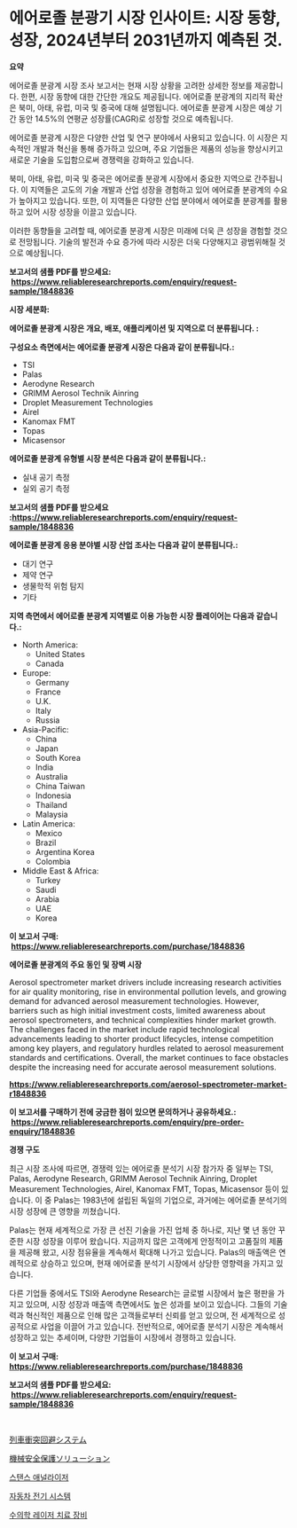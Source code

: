 <p><h1>에어로졸 분광기 시장 인사이트: 시장 동향, 성장, 2024년부터 2031년까지 예측된 것.</h1></p><p><strong>요약</strong></p>
<p><p>에어로졸 분광계 시장 조사 보고서는 현재 시장 상황을 고려한 상세한 정보를 제공합니다. 한편, 시장 동향에 대한 간단한 개요도 제공됩니다. 에어로졸 분광계의 지리적 확산은 북미, 아태, 유럽, 미국 및 중국에 대해 설명됩니다. 에어로졸 분광계 시장은 예상 기간 동안 14.5%의 연평균 성장률(CAGR)로 성장할 것으로 예측됩니다.</p><p>에어로졸 분광계 시장은 다양한 산업 및 연구 분야에서 사용되고 있습니다. 이 시장은 지속적인 개발과 혁신을 통해 증가하고 있으며, 주요 기업들은 제품의 성능을 향상시키고 새로운 기술을 도입함으로써 경쟁력을 강화하고 있습니다.</p><p>북미, 아태, 유럽, 미국 및 중국은 에어로졸 분광계 시장에서 중요한 지역으로 간주됩니다. 이 지역들은 고도의 기술 개발과 산업 성장을 경험하고 있어 에어로졸 분광계의 수요가 높아지고 있습니다. 또한, 이 지역들은 다양한 산업 분야에서 에어로졸 분광계를 활용하고 있어 시장 성장을 이끌고 있습니다.</p><p>이러한 동향들을 고려할 때, 에어로졸 분광계 시장은 미래에 더욱 큰 성장을 경험할 것으로 전망됩니다. 기술의 발전과 수요 증가에 따라 시장은 더욱 다양해지고 광범위해질 것으로 예상됩니다.</p></p>
<p><strong>보고서의 샘플 PDF를 받으세요: &nbsp;<a href="https://www.reliableresearchreports.com/enquiry/request-sample/1848836">https://www.reliableresearchreports.com/enquiry/request-sample/1848836</a></strong></p>
<p><strong>시장 세분화:</strong></p>
<p><strong> 에어로졸 분광계 시장은 개요, 배포, 애플리케이션 및 지역으로 더 분류됩니다. :</strong></p>
<p><strong>구성요소 측면에서는 에어로졸 분광계 시장은 다음과 같이 분류됩니다.:</strong></p>
<p><ul><li>TSI</li><li>Palas</li><li>Aerodyne Research</li><li>GRIMM Aerosol Technik Ainring</li><li>Droplet Measurement Technologies</li><li>Airel</li><li>Kanomax FMT</li><li>Topas</li><li>Micasensor</li></ul></p>
<p><strong> 에어로졸 분광계 유형별 시장 분석은 다음과 같이 분류됩니다.:</strong></p>
<p><ul><li>실내 공기 측정</li><li>실외 공기 측정</li></ul></p>
<p><strong>보고서의 샘플 PDF를 받으세요 :<a href="https://www.reliableresearchreports.com/enquiry/request-sample/1848836">https://www.reliableresearchreports.com/enquiry/request-sample/1848836</a></strong></p>
<p><strong> 에어로졸 분광계 응용 분야별 시장 산업 조사는 다음과 같이 분류됩니다.:</strong></p>
<p><ul><li>대기 연구</li><li>제약 연구</li><li>생물학적 위험 탐지</li><li>기타</li></ul></p>
<p><strong>지역 측면에서 에어로졸 분광계 지역별로 이용 가능한 시장 플레이어는 다음과 같습니다.:</strong></p>
<p><ul>
    <li>
        North America:
        <ul>
            <li>United States</li>
            <li>Canada</li>
        </ul>
    </li>
    <li>
        Europe:
        <ul>
            <li>Germany</li>
            <li>France</li>
            <li>U.K.</li>
            <li>Italy</li>
            <li>Russia</li>
        </ul>
    </li>
    <li>
        Asia-Pacific:
        <ul>
            <li>China</li>
            <li>Japan</li>
            <li>South Korea</li>
            <li>India</li>
            <li>Australia</li>
            <li>China Taiwan</li>
            <li>Indonesia</li>
            <li>Thailand</li>
            <li>Malaysia</li>
        </ul>
    </li>
    <li>
        Latin America:
        <ul>
            <li>Mexico</li>
            <li>Brazil</li>
            <li>Argentina Korea</li>
            <li>Colombia</li>
        </ul>
    </li>
    <li>
        Middle East & Africa:
        <ul>
            <li>Turkey</li>
            <li>Saudi</li>
            <li>Arabia</li>
            <li>UAE</li>
            <li>Korea</li>
        </ul>
    </li>
    </ul></p>
<p><strong>이 보고서 구매: &nbsp;<a href="https://www.reliableresearchreports.com/purchase/1848836">https://www.reliableresearchreports.com/purchase/1848836</a></strong></p>
<p><strong>에어로졸 분광계의 주요 동인 및 장벽 시장</strong></p>
<p><p>Aerosol spectrometer market drivers include increasing research activities for air quality monitoring, rise in environmental pollution levels, and growing demand for advanced aerosol measurement technologies. However, barriers such as high initial investment costs, limited awareness about aerosol spectrometers, and technical complexities hinder market growth. The challenges faced in the market include rapid technological advancements leading to shorter product lifecycles, intense competition among key players, and regulatory hurdles related to aerosol measurement standards and certifications. Overall, the market continues to face obstacles despite the increasing need for accurate aerosol measurement solutions.</p></p>
<p><strong><a href="https://www.reliableresearchreports.com/aerosol-spectrometer-market-r1848836">https://www.reliableresearchreports.com/aerosol-spectrometer-market-r1848836</a></strong></p>
<p><strong>이 보고서를 구매하기 전에 궁금한 점이 있으면 문의하거나 공유하세요.: &nbsp;<a href="https://www.reliableresearchreports.com/enquiry/pre-order-enquiry/1848836">https://www.reliableresearchreports.com/enquiry/pre-order-enquiry/1848836</a></strong></p>
<p><strong>경쟁 구도</strong></p>
<p><p>최근 시장 조사에 따르면, 경쟁력 있는 에어로졸 분석기 시장 참가자 중 일부는 TSI, Palas, Aerodyne Research, GRIMM Aerosol Technik Ainring, Droplet Measurement Technologies, Airel, Kanomax FMT, Topas, Micasensor 등이 있습니다. 이 중 Palas는 1983년에 설립된 독일의 기업으로, 과거에는 에어로졸 분석기의 시장 성장에 큰 영향을 끼쳤습니다. </p><p>Palas는 현재 세계적으로 가장 큰 선진 기술을 가진 업체 중 하나로, 지난 몇 년 동안 꾸준한 시장 성장을 이루어 왔습니다. 지금까지 많은 고객에게 안정적이고 고품질의 제품을 제공해 왔고, 시장 점유율을 계속해서 확대해 나가고 있습니다. Palas의 매출액은 연례적으로 상승하고 있으며, 현재 에어로졸 분석기 시장에서 상당한 영향력을 가지고 있습니다.</p><p>다른 기업들 중에서도 TSI와 Aerodyne Research는 글로벌 시장에서 높은 평판을 가지고 있으며, 시장 성장과 매출액 측면에서도 높은 성과를 보이고 있습니다. 그들의 기술력과 혁신적인 제품으로 인해 많은 고객들로부터 신뢰를 얻고 있으며, 전 세계적으로 성공적으로 사업을 이끌어 가고 있습니다. 전반적으로, 에어로졸 분석기 시장은 계속해서 성장하고 있는 추세이며, 다양한 기업들이 시장에서 경쟁하고 있습니다.</p></p>
<p><strong>이 보고서 구매: &nbsp; <a href="https://www.reliableresearchreports.com/purchase/1848836">https://www.reliableresearchreports.com/purchase/1848836</a></strong></p>
<p><strong>보고서의 샘플 PDF를 받으세요: &nbsp;<a href="https://www.reliableresearchreports.com/enquiry/request-sample/1848836">https://www.reliableresearchreports.com/enquiry/request-sample/1848836</a></strong><strong></strong></p>
<p>&nbsp;</p>
<p><p><a href="https://github.com/roulaayoub-saad/Market-Research-Report-List-1/blob/main/339475269146.md">列車衝突回避システム</a></p><p><a href="https://github.com/zjkmgcs938405/Market-Research-Report-List-2/blob/main/353553969145.md">機械安全保護ソリューション</a></p><p><a href="https://github.com/rcabello548/Market-Research-Report-List-1/blob/main/762354366942.md">스탠스 애널라이저</a></p><p><a href="https://medium.com/@stanleylyittle554467/%EC%9E%90%EB%8F%99%EC%B0%A8-%EC%A0%84%EA%B8%B0-%EC%8B%9C%EC%8A%A4%ED%85%9C-%EC%8B%9C%EC%9E%A5-%EC%A1%B0%EC%82%AC-%EB%B3%B4%EA%B3%A0%EC%84%9C-%EA%B7%B8-%EC%97%AD%EC%82%AC-%EB%B0%8F-2024%EB%85%84%EB%B6%80%ED%84%B0-2031%EB%85%84%EA%B9%8C%EC%A7%80%EC%9D%98-%EC%98%88%EC%B8%A1-be68be93e878">자동차 전기 시스템</a></p><p><a href="https://github.com/KellyLyncyh543964/Market-Research-Report-List-1/blob/main/372778666941.md">수의학 레이저 치료 장비</a></p></p>